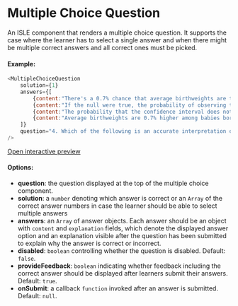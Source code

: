 # Multiple Choice Question

An ISLE component that renders a multiple choice question. It supports the case where the learner has to select a single answer and when there might be multiple correct answers and all correct ones must be picked.

#### Example:

``` js
<MultipleChoiceQuestion
    solution={1}
    answers={[
        {content:"There's a 0.7% chance that average birthweights are the same among smoking and non-smoking mothers", explanation:""},
        {content:"If the null were true, the probability of observing this large a difference in average birthweights in our data is 0.7%", explanation:""},
        {content:"The probability that the confidence interval does not contain the true mean difference is 0.7%", explanation:""},
        {content:"Average birthweights are 0.7% higher among babies born to non-smoking mothers", explanation:""}
    ]}
    question="4. Which of the following is an accurate interpretation of the p-value?"
/>
```

[Open interactive preview](https://isle.heinz.cmu.edu/components/multiple-choice-question/)

#### Options:

* __question__: the question displayed at the top of the multiple choice component.
* __solution__: a `number` denoting which answer is correct or an `Array` of the correct answer numbers in case the learner should be able to select multiple answers
* __answers__: an `Array` of answer objects. Each answer should be an object with `content` and `explanation` fields, which denote the displayed answer option and an explanation visible after the question has been submitted to explain why the answer is correct or incorrect. 
* __disabled__: `boolean` controlling whether the question is disabled. Default: `false`.
* __provideFeedback__: `boolean` indicating whether feedback including the correct answer should be displayed after learners submit their answers. Default: `true`. 
* __onSubmit__: a callback `function` invoked after an answer is submitted. Default: `null`.
